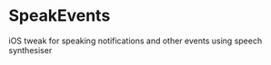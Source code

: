 SpeakEvents
===========

iOS tweak for speaking notifications and other events using speech synthesiser

